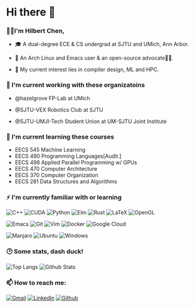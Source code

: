 <h1>Hi there 👋</h1>

<h3>👨‍🎓I'm Hilbert Chen,</h3>

* 🎓 A dual-degree ECE & CS undergrad at SJTU and UMich, Ann Arbor.

* 🔮 An Arch Linux and Emacs user & an open-source advocate🙋‍♂️.

* 🥰 My current interest lies in compiler design, ML and HPC.

<h3>🏢 I'm current working with these organizatoins</h3>

* @hazelgrove FP-Lab at UMich 

* @SJTU-VEX Robotics Club at SJTU

* @SJTU-UMJI-Tech Student Union at UM-SJTU Joint Institute

<h3>🌱 I'm current learning these courses</h3>

* EECS 545 Machine Learning
* EECS 490 Programming Languages[Audit.]
* EECS 498 Applied Parallel Programming w/ GPUs
* EECS 470 Computer Architecture
* EECS 370 Computer Organization
* EECS 281 Data Structures and Algorithms
  
<h3>⚡ I'm currently familiar with or learning</h3>

![C++](https://img.shields.io/badge/-C%2B%2B-00599C?style=for-the-badge&logo=c%2B%2B&logoColor=white)
![CUDA](https://img.shields.io/badge/cuda-%2376B900.svg?style=for-the-badge&logo=nVIDIA&logoColor=white)
![Python](https://img.shields.io/badge/-Python-3776AB?style=for-the-badge&logo=Python&logoColor=white)
![Elm](https://img.shields.io/badge/Elm-60B5CC?style=for-the-badge&logo=elm&logoColor=white)
![Rust](https://img.shields.io/badge/rust-%23000000.svg?style=for-the-badge&logo=rust&logoColor=white)
![LaTeX](https://img.shields.io/badge/latex-%23008080.svg?style=for-the-badge&logo=latex&logoColor=white)
![OpenGL](https://img.shields.io/badge/OpenGL-%23FFFFFF.svg?style=for-the-badge&logo=opengl)

![Emacs](https://img.shields.io/badge/Emacs-%237F5AB6.svg?&style=for-the-badge&logo=gnu-emacs&logoColor=white)
![Git](https://img.shields.io/badge/-Git-F05032?style=for-the-badge&logo=git&logoColor=white)
![Vim](https://img.shields.io/badge/VIM-%2311AB00.svg?style=for-the-badge&logo=vim&logoColor=white)
![Docker](https://img.shields.io/badge/-Docker-46a2f1?style=for-the-badge&logo=docker&logoColor=white)
![Google Cloud](https://img.shields.io/badge/-GCP-1a73e8?style=for-the-badge&logo=google-cloud&logoColor=white)


![Manjaro](https://img.shields.io/badge/Manjaro-35BF5C?style=for-the-badge&logo=Manjaro&logoColor=white)
![Ubuntu](https://img.shields.io/badge/Ubuntu-E95420?style=for-the-badge&logo=ubuntu&logoColor=white)
![Windows](https://img.shields.io/badge/Windows-0078D6?style=for-the-badge&logo=windows&logoColor=white)


<h3>🕑 Some stats, dash duck!</h3>

![Top Langs](https://github-readme-stats.vercel.app/api/top-langs/?username=Hilbert-Yaa&hide=TeX,Cmake,Makefile&layout=compact&hide_border=true&card_width=300&theme=vue)
![Github Stats](https://github-readme-stats.vercel.app/api?username=Hilbert-Yaa&count_private=true&show_icons=true&include_all_commits=true&hide=issues&hide_border=true&line_height=24&theme=vue)

<!-- ### Hi there 👋
Welcome and have a seat! Well as you can see, still some way to go on building this lovely portfolio up... 🥰

[![wakatime-stats](https://github-readme-stats-peach-two.vercel.app/api/wakatime/?username=Hilbert&layout=compact&theme=vue-dark)](https://github.com)

[![langs-stats](https://github-readme-stats-peach-two.vercel.app/api/top-langs/?username=hilbert-yaa&langs_count=10&layout=compact&theme=vue-dark)](https://github.com) -->
<h3>📫 How to reach me:</h3>
<p>
  <a href="cyaa@umich.edu" target="_blank"><img alt="Gmail" src="https://img.shields.io/badge/mail-red?&style=for-the-badge&logo=google&logoColor=white" /></a> 
  <a href="https://www.linkedin.com/in/hilbert-chen/" target="_blank"><img alt="LinkedIn" src="https://img.shields.io/badge/linkedIn-%230077B5.svg?&style=for-the-badge&logo=linkedin&logoColor=white" /></a>
  <a href="https://github.com/Hilbert-Yaa" target="_blank"><img alt="Github" src="https://img.shields.io/badge/GitHub-%2312100E.svg?&style=for-the-badge&logo=Github&logoColor=white" /></a> 
</p>
